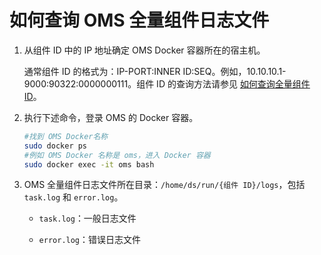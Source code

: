 # 如何查询 OMS 全量组件日志文件

1. 从组件 ID 中的 IP 地址确定 OMS Docker 容器所在的宿主机。

   通常组件 ID 的格式为：IP-PORT:INNER ID:SEQ。例如，10.10.10.1-9000:90322:0000000111。组件 ID 的查询方法请参见 [如何查询全量组件 ID](../3.full-faq/1.how-to-find-full-task-id.md)。

2. 执行下述命令，登录 OMS 的 Docker 容器。

   ```bash
   #找到 OMS Docker名称
   sudo docker ps
   #例如 OMS Docker 名称是 oms，进入 Docker 容器
   sudo docker exec -it oms bash
   ```

3. OMS 全量组件日志文件所在目录：`/home/ds/run/{组件 ID}/logs`，包括 `task.log` 和 `error.log`。

    * `task.log`：一般日志文件

    * `error.log`：错误日志文件
